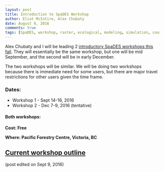 ```yaml
---
layout: post
title: Introduction to SpaDES Workshop
author: Eliot McIntire, Alex Chubaty
date: August 9, 2016
comments: true
tags: [SpaDES, workshop, raster, ecological, modeling, simulation, course]
---
```


Alex Chubaty and I will be leading 2 [introductory SpaDES workshops this fall](http://rpubs.com/PredictiveEcology/SpaDES-Intro-Outline). They will essentially be the same workshop, but one will be mid September, and the second will be in early December. 

The two workshops will be similar. We will be doing two workshops because there is immediate need for some users, but there are major travel restrictions for other users given the time frame.

### Dates: 

- Workshop 1 - Sept 14-16, 2016
- Workshop 2 - Dec 7-9, 2016 (tentative)

#### Both workshops:

**Cost: Free**

**Where: Pacific Forestry Centre, Victoria, BC**

## [Current workshop outline](http://rpubs.com/PredictiveEcology/SpaDES-Intro-Outline)

(post edited on Sept 9, 2016)

